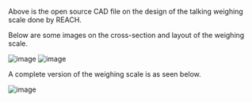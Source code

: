 Above is the open source CAD file on the design of the talking weighing scale done by REACH.

Below are some images on the cross-section and layout of the weighing scale.

![image](https://github.com/wongweiqi/weighing_scale/assets/80031000/80e0298f-bf7f-4c9b-bf23-beaa82bf50a6)
![image](https://github.com/wongweiqi/weighing_scale/assets/80031000/a53dc952-9291-430d-b907-65b2d591d81b)

A complete version of the weighing scale is as seen below.

![image](https://github.com/wongweiqi/weighing_scale/assets/80031000/c8ffcad1-7c53-4f8c-98ce-347f868d8050)
